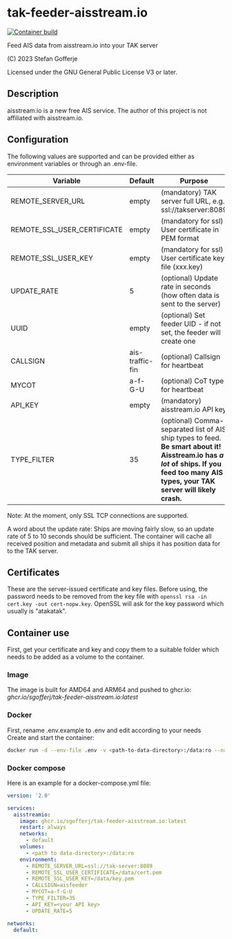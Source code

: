 # tak-feeder-aisstream.io

[![Container build](https://github.com/sgofferj/tak-feeder-aisstream.io/actions/workflows/actions.yml/badge.svg)](https://github.com/sgofferj/tak-feeder-aisstream.io/actions/workflows/actions.yml)

Feed AIS data from aisstream.io into your TAK server

(C) 2023 Stefan Gofferje

Licensed under the GNU General Public License V3 or later.

## Description

aisstream.io is a new free AIS service. The author of this project is not affiliated with aisstream.io.

## Configuration

The following values are supported and can be provided either as environment variables or through an .env-file.

| Variable | Default | Purpose |
|----------|---------|---------|
| REMOTE_SERVER_URL | empty | (mandatory) TAK server full URL, e.g. ssl://takserver:8089 |
| REMOTE_SSL_USER_CERTIFICATE | empty | (mandatory for ssl) User certificate in PEM format |
| REMOTE_SSL_USER_KEY | empty | (mandatory for ssl) User certificate key file (xxx.key) |
| UPDATE_RATE | 5 | (optional) Update rate in seconds (how often data is sent to the server) |
| UUID | empty | (optional) Set feeder UID - if not set, the feeder will create one |
| CALLSIGN | ais-traffic-fin | (optional) Callsign for heartbeat |
| MYCOT | a-f-G-U | (optional) CoT type for heartbeat |
| API_KEY | empty | (mandatory) aisstream.io API key |
| TYPE_FILTER | 35 | (optional) Comma-separated list of AIS ship types to feed. **Be smart about it! Aisstream.io has _a lot_ of ships. If you feed too many AIS types, your TAK server will likely crash.**  |

Note: At the moment, only SSL TCP connections are supported.

A word about the update rate: Ships are moving fairly slow, so an update rate of 5 to 10 seconds should be sufficient. The container will cache all received position and metadata and submit all ships it has position data for to the TAK server.

## Certificates

These are the server-issued certificate and key files. Before using, the password needs to be removed from the key file with `openssl rsa -in cert.key -out cert-nopw.key`. OpenSSL will ask for the key password which usually is "atakatak".

## Container use

First, get your certificate and key and copy them to a suitable folder which needs to be added as a volume to the container.

### Image

The image is built for AMD64 and ARM64 and pushed to ghcr.io: _ghcr.io/sgofferj/tak-feeder-aisstream.io:latest_

### Docker

First, rename .env.example to .env and edit according to your needs \
Create and start the container:

```bash
docker run -d --env-file .env -v <path-to-data-directory>:/data:ro --name tak-feeder-aisstream.io --restart always ghcr.io/sgofferj/tak-feeder-aisstream.io:latest
```

### Docker compose

Here is an example for a docker-compose.yml file:

```yaml
version: '2.0'

services:
  aisstreamio:
    image: ghcr.io/sgofferj/tak-feeder-aisstream.io:latest
    restart: always
    networks:
      - default
    volumes:
      - <path to data-directory>:/data:ro
    environment:
      - REMOTE_SERVER_URL=ssl://tak-server:8089
      - REMOTE_SSL_USER_CERTIFICATE=/data/cert.pem
      - REMOTE_SSL_USER_KEY=/data/key.pem
      - CALLSIGN=aisfeeder
      - MYCOT=a-f-G-U
      - TYPE_FILTER=35
      - API_KEY=<your API key>
      - UPDATE_RATE=5

networks:
  default:
